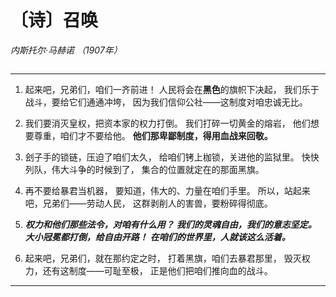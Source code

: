 # 〔诗〕召唤

*内斯托尔·马赫诺 （1907年）*

<img class="img-thumbnail img-fluid mx-auto d-block" th:src="@{/{pic_url}(pic_url=${pic_url})}" th:alt="${pic_url}"/>

---

1. 起来吧，兄弟们，咱们一齐前进！
人民将会在**黑色**的旗帜下决起，
我们乐于战斗，要给它们通通冲垮，
因为我们信仰公社——这制度对咱忠诚无比。

2. 我们要消灭皇权，把资本家的权力打倒。
我们打碎一切黄金的熔岩，
他们想要尊重，咱们才不要给他。
**他们那卑鄙制度，得用血战来回敬。**

3. 刽子手的锁链，压迫了咱们太久，
给咱们铐上枷锁，关进他的监狱里。
快快列队，伟大斗争的时候到了，
集合的位置就定在的那面黑旗。

4. 再不要给暴君当机器，
要知道，伟大的、力量在咱们手里。
所以，站起来吧，兄弟们——劳动人民，
这群剥削人的害兽，要粉碎得彻底。

5. ***权力和他们那些法令，对咱有什么用？***
***我们的灵魂自由，我们的意志坚定。***
***大小冠冕都打倒，给自由开路！***
***在咱们的世界里，人就该这么活着。***

6. 起来吧，兄弟们，就在那约定之时，
打着黑旗，咱们去暴君那里，
毁灭权力，还有这制度——可耻至极，
正是他们把咱们推向血的战斗。

---
